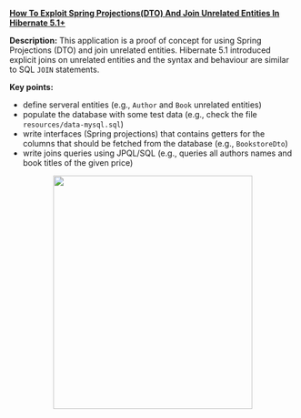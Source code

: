 **[How To Exploit Spring Projections(DTO) And Join Unrelated Entities In Hibernate 5.1+](https://github.com/AnghelLeonard/Hibernate-SpringBoot/tree/master/HibernateSpringBootDtoUnrelatedEntities)**

**Description:** This application is a proof of concept for using Spring Projections (DTO) and join unrelated entities. Hibernate 5.1 introduced explicit joins on unrelated entities and the syntax and behaviour are similar to SQL `JOIN` statements.

**Key points:**
- define serveral entities (e.g., `Author` and `Book` unrelated entities)
- populate the database with some test data (e.g., check the file `resources/data-mysql.sql`)
- write interfaces (Spring projections) that contains getters for the columns that should be fetched from the database (e.g., `BookstoreDto`)
- write joins queries using JPQL/SQL (e.g., queries all authors names and book titles of the given price)  

<a href="https://leanpub.com/java-persistence-performance-illustrated-guide"><p align="center"><img src="https://github.com/AnghelLeonard/Hibernate-SpringBoot/blob/master/Java%20Persistence%20Performance%20Illustrated%20Guide.jpg" height="410" width="350"/></p></a>
